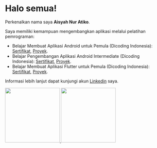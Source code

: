 # Halo semua! 

Perkenalkan nama saya **Aisyah Nur Atiko**.

Saya memiliki kemampuan mengembangkan aplikasi melalui pelatihan pemrograman: 

* Belajar Membuat Aplikasi Android untuk Pemula (Dicoding Indonesia): [Sertifikat](https://www.dicoding.com/certificates/1RXYMJK33XVM), [Proyek](https://github.com/aishaatiko/ARTJOG2022).
* Belajar Pengembangan Aplikasi Android Intermediate (Dicoding Indonesia): [Sertifikat](https://www.dicoding.com/certificates/72ZD97QGVPYW), [Proyek](https://github.com/aishaatiko/StoryApp).
* Belajar Membuat Aplikasi Flutter untuk Pemula (Dicoding Indonesia): [Sertifikat](https://www.dicoding.com/certificates/4EXG7W8QEPRL), [Proyek](https://github.com/aishaatiko/PET).

Informasi lebih lanjut dapat kunjungi akun [Linkedin](https://www.linkedin.com/in/gilang-adhan/) saya.

<p align="left">
<a href="https://github.com/gilangadhan">
  <img height="180em" src="https://github-readme-stats-eight-theta.vercel.app/api?username=aishaatiko&show_icons=true&theme=algolia&include_all_commits=true&count_private=true"/>
  <img height="180em" src="https://github-readme-stats-eight-theta.vercel.app/api/top-langs/?username=aishaatiko&hide=c%23&layout=compact&langs_count=8&theme=algolia"/>
</a>
</p>
